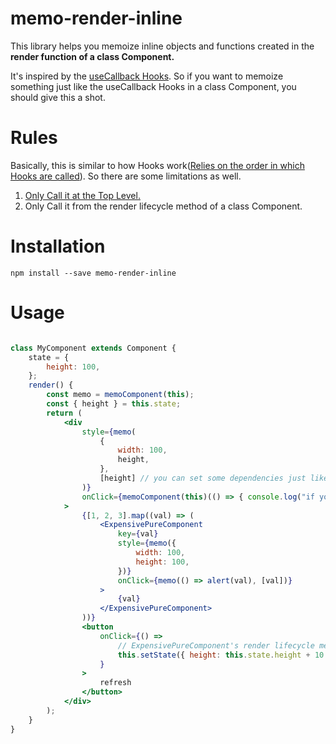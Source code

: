 # memo-render-inline
This library helps you memoize inline objects and functions created in the <b>render function of a class Component.</b>

It's inspired by the [useCallback Hooks](https://reactjs.org/docs/hooks-reference.html#usecallback). So if you want to memoize something just like the useCallback Hooks in a class Component, you should give this a shot.

# Rules
Basically, this is similar to how Hooks work([Relies on the order in which Hooks are called](https://reactjs.org/docs/hooks-rules.html#explanation)). So there are some limitations as well.

1. [Only Call it at the Top Level.](https://reactjs.org/docs/hooks-rules.html#only-call-hooks-at-the-top-level)
2. Only Call it from the render lifecycle method of a class Component.


# Installation

```
npm install --save memo-render-inline
```


# Usage

```jsx

class MyComponent extends Component {
    state = {
        height: 100,
    };
    render() {
        const memo = memoComponent(this);
        const { height } = this.state;
        return (
            <div
                style={memo(
                    {
                        width: 100,
                        height,
                    },
                    [height] // you can set some dependencies just like the useCallback Hook
                )}
                onClick={memoComponent(this)(() => { console.log("if you prefer call it in one line."); })}
            >
                {[1, 2, 3].map((val) => (
                    <ExpensivePureComponent
                        key={val}
                        style={memo({
                            width: 100,
                            height: 100,
                        })}
                        onClick={memo(() => alert(val), [val])}
                    >
                        {val}
                    </ExpensivePureComponent>
                ))}
                <button
                    onClick={() =>
                        // ExpensivePureComponent's render lifecycle method won't be triggered.
                        this.setState({ height: this.state.height + 10 })
                    }
                >
                    refresh
                </button>
            </div>
        );
    }
}

```
